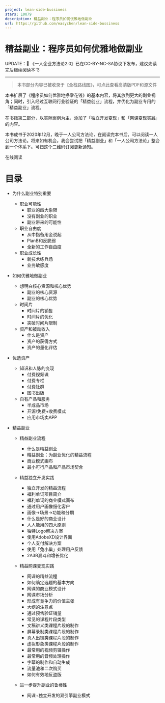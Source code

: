 ```yaml
---
project: lean-side-bussiness
stars: 10079
description: 精益副业：程序员如何优雅地做副业
url: https://github.com/easychen/lean-side-bussiness
---
```


精益副业：程序员如何优雅地做副业
================

UPDATE：🎈 《一人企业方法论2.0》已在CC-BY-NC-SA协议下发布，建议先读完后继续阅读本书

* * *

> 本书部分内容已被收录于《全栈路线图》，可点此查看高清版PDF和源文件

本书扩展了《程序员如何优雅地挣零花钱》的基本内容，将其放到更大的副业视角；同时，引入经过互联网行业验证的「精益创业」流程，并优化为副业专用的「精益副业」流程。

在书籍第二部分，以实际案例为主，添加了「独立开发变现」和「网课变现实践」的内容。

本书成书于2020年12月，晚于一人公司方法论，在阅读完本书后，可以阅读一人公司方法论。将来如有机会，我会尝试把「精益副业」和「一人公司方法论」整合到一个体系下。可扫这个二维码订阅更新通知。

在线阅读

目录
==

-   为什么副业特别重要
    
    -   职业可能性
        -   职业的四大象限
        -   没有副业的职业
        -   副业带来的可能性
    -   职业自由度
        -   从中指备用金说起
        -   PlanB和反脆弱
        -   全新的工作自由度
    -   职业成长性
        -   新技术练兵场
        -   业务敏感度
-   如何优雅地做副业
    
    -   想明白核心资源和核心优势
        -   副业的核心资源
        -   副业的核心优势
    -   时间片
        -   时间片的销售
        -   时间片的优化
        -   突破时间片限制
    -   资产和被动收入
        -   什么是资产
        -   资产的获得方式
        -   资产的量化评估
-   优选资产
    
    -   知识和人脉的变现
        -   付费视频课
        -   付费专栏
        -   付费社群
        -   图书出版
    -   自有产品和服务
        -   半成品市场
        -   开源/免费+收费模式
        -   应用市场卖APP
-   精益副业
    
    -   精益副业流程
        
        -   什么是精益创业
        -   精益副业：为副业优化的精益流程
        -   商业模式画布
        -   最小可行产品和产品市场契合
    -   精益独立开发实践
        
        -   独立开发的精益流程
        -   福利单词项目简介
        -   福利单词的商业模式画布
        -   通过用户画像细化客户
        -   画像→场景→功能和分期
        -   什么是好的商业设计
        -   人人能用的四大原则
        -   独特Logo解决方案
        -   使用AdobeXD设计界面
        -   个人支付解决方案
        -   使用「兔小巢」处理用户反馈
        -   2A3R漏斗和增长优化
    -   精益网课变现实践
        
        -   网课的精益流程
        -   如何确定选题的基本方向
        -   网课的商业模式设计
        -   网课市场分析
        -   形成有竞争力的价值主张
        -   大纲的注意点
        -   通过预售验证销量
        -   常见的课程片段类型
        -   文稿讲义类课程片段的制作
        -   屏幕录制类课程片段的制作
        -   真人出镜类课程片段的制作
        -   虚拟形象类课程片段的制作
        -   最常用的视频剪辑操作
        -   最常用的音频处理操作
        -   字幕的制作和自动生成
        -   流量池和二次购买
        -   如何有效地反盗版
    -   进一步提升副业的鲁棒性
        
        -   网课+独立开发的双引擎副业模式
